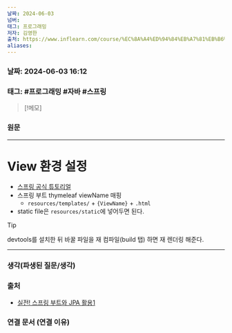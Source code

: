 ```yaml
---
날짜: 2024-06-03
넘버: 
태그: 프로그래밍
저자: 김영한
출처: https://www.inflearn.com/course/%EC%8A%A4%ED%94%84%EB%A7%81%EB%B6%80%ED%8A%B8-JPA-%ED%99%9C%EC%9A%A9-1/dashboard
aliases:
---
```

### 날짜:  2024-06-03 16:12

### 태그: #프로그래밍 #자바 #스프링

>[!메모]
>

### 원문
---
# View 환경 설정
- [스프링 공식 튜토리얼](https://spring.io/guides/)
- 스프링 부트 thymeleaf viewName 매핑
	- `resources/templates/` + `{ViewName}` + `.html`
- static file은 `resources/static`에 넣어두면 된다.

> [!tip]
> devtools를 설치한 뒤 바꿀 파일을 재 컴파일(build 탭) 하면 재 렌더링 해준다.


---
### 생각(파생된 질문/생각)

### 출처
- [실전! 스프링 부트와 JPA 활용1](https://www.inflearn.com/course/%EC%8A%A4%ED%94%84%EB%A7%81%EB%B6%80%ED%8A%B8-JPA-%ED%99%9C%EC%9A%A9-1/dashboard)

### 연결 문서 (연결 이유)
